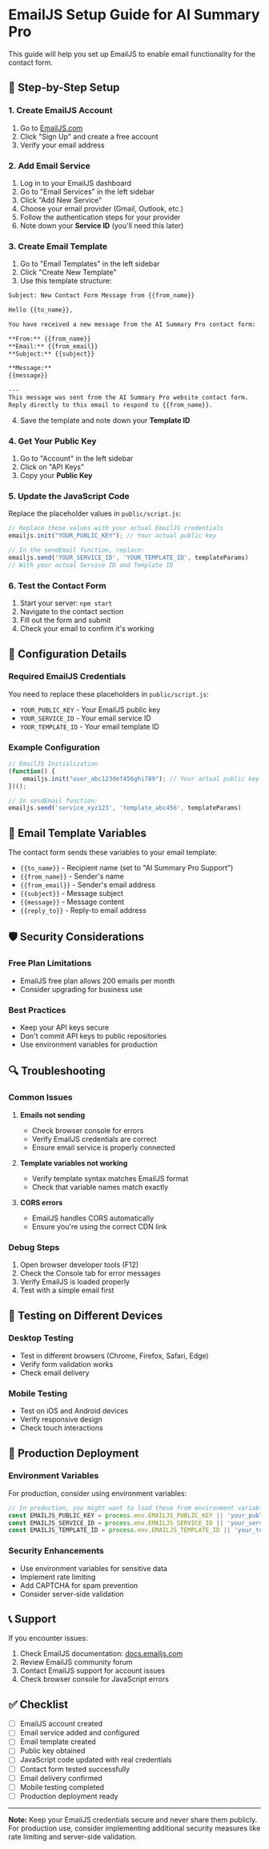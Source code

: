 # EmailJS Setup Guide for AI Summary Pro

This guide will help you set up EmailJS to enable email functionality for the contact form.

## 🚀 Step-by-Step Setup

### 1. Create EmailJS Account

1. Go to [EmailJS.com](https://www.emailjs.com/)
2. Click "Sign Up" and create a free account
3. Verify your email address

### 2. Add Email Service

1. Log in to your EmailJS dashboard
2. Go to "Email Services" in the left sidebar
3. Click "Add New Service"
4. Choose your email provider (Gmail, Outlook, etc.)
5. Follow the authentication steps for your provider
6. Note down your **Service ID** (you'll need this later)

### 3. Create Email Template

1. Go to "Email Templates" in the left sidebar
2. Click "Create New Template"
3. Use this template structure:

```html
Subject: New Contact Form Message from {{from_name}}

Hello {{to_name}},

You have received a new message from the AI Summary Pro contact form:

**From:** {{from_name}}
**Email:** {{from_email}}
**Subject:** {{subject}}

**Message:**
{{message}}

---
This message was sent from the AI Summary Pro website contact form.
Reply directly to this email to respond to {{from_name}}.
```

4. Save the template and note down your **Template ID**

### 4. Get Your Public Key

1. Go to "Account" in the left sidebar
2. Click on "API Keys"
3. Copy your **Public Key**

### 5. Update the JavaScript Code

Replace the placeholder values in `public/script.js`:

```javascript
// Replace these values with your actual EmailJS credentials
emailjs.init("YOUR_PUBLIC_KEY"); // Your actual public key

// In the sendEmail function, replace:
emailjs.send('YOUR_SERVICE_ID', 'YOUR_TEMPLATE_ID', templateParams)
// With your actual Service ID and Template ID
```

### 6. Test the Contact Form

1. Start your server: `npm start`
2. Navigate to the contact section
3. Fill out the form and submit
4. Check your email to confirm it's working

## 🔧 Configuration Details

### Required EmailJS Credentials

You need to replace these placeholders in `public/script.js`:

- `YOUR_PUBLIC_KEY` - Your EmailJS public key
- `YOUR_SERVICE_ID` - Your email service ID
- `YOUR_TEMPLATE_ID` - Your email template ID

### Example Configuration

```javascript
// EmailJS Initialization
(function() {
    emailjs.init("user_abc123def456ghi789"); // Your actual public key
})();

// In sendEmail function:
emailjs.send('service_xyz123', 'template_abc456', templateParams)
```

## 📧 Email Template Variables

The contact form sends these variables to your email template:

- `{{to_name}}` - Recipient name (set to "AI Summary Pro Support")
- `{{from_name}}` - Sender's name
- `{{from_email}}` - Sender's email address
- `{{subject}}` - Message subject
- `{{message}}` - Message content
- `{{reply_to}}` - Reply-to email address

## 🛡️ Security Considerations

### Free Plan Limitations
- EmailJS free plan allows 200 emails per month
- Consider upgrading for business use

### Best Practices
- Keep your API keys secure
- Don't commit API keys to public repositories
- Use environment variables for production

## 🔍 Troubleshooting

### Common Issues

1. **Emails not sending**
   - Check browser console for errors
   - Verify EmailJS credentials are correct
   - Ensure email service is properly connected

2. **Template variables not working**
   - Verify template syntax matches EmailJS format
   - Check that variable names match exactly

3. **CORS errors**
   - EmailJS handles CORS automatically
   - Ensure you're using the correct CDN link

### Debug Steps

1. Open browser developer tools (F12)
2. Check the Console tab for error messages
3. Verify EmailJS is loaded properly
4. Test with a simple email first

## 📱 Testing on Different Devices

### Desktop Testing
- Test in different browsers (Chrome, Firefox, Safari, Edge)
- Verify form validation works
- Check email delivery

### Mobile Testing
- Test on iOS and Android devices
- Verify responsive design
- Check touch interactions

## 🚀 Production Deployment

### Environment Variables
For production, consider using environment variables:

```javascript
// In production, you might want to load these from environment variables
const EMAILJS_PUBLIC_KEY = process.env.EMAILJS_PUBLIC_KEY || 'your_public_key';
const EMAILJS_SERVICE_ID = process.env.EMAILJS_SERVICE_ID || 'your_service_id';
const EMAILJS_TEMPLATE_ID = process.env.EMAILJS_TEMPLATE_ID || 'your_template_id';
```

### Security Enhancements
- Use environment variables for sensitive data
- Implement rate limiting
- Add CAPTCHA for spam prevention
- Consider server-side validation

## 📞 Support

If you encounter issues:

1. Check EmailJS documentation: [docs.emailjs.com](https://docs.emailjs.com/)
2. Review EmailJS community forum
3. Contact EmailJS support for account issues
4. Check browser console for JavaScript errors

## ✅ Checklist

- [ ] EmailJS account created
- [ ] Email service added and configured
- [ ] Email template created
- [ ] Public key obtained
- [ ] JavaScript code updated with real credentials
- [ ] Contact form tested successfully
- [ ] Email delivery confirmed
- [ ] Mobile testing completed
- [ ] Production deployment ready

---

**Note:** Keep your EmailJS credentials secure and never share them publicly. For production use, consider implementing additional security measures like rate limiting and server-side validation. 